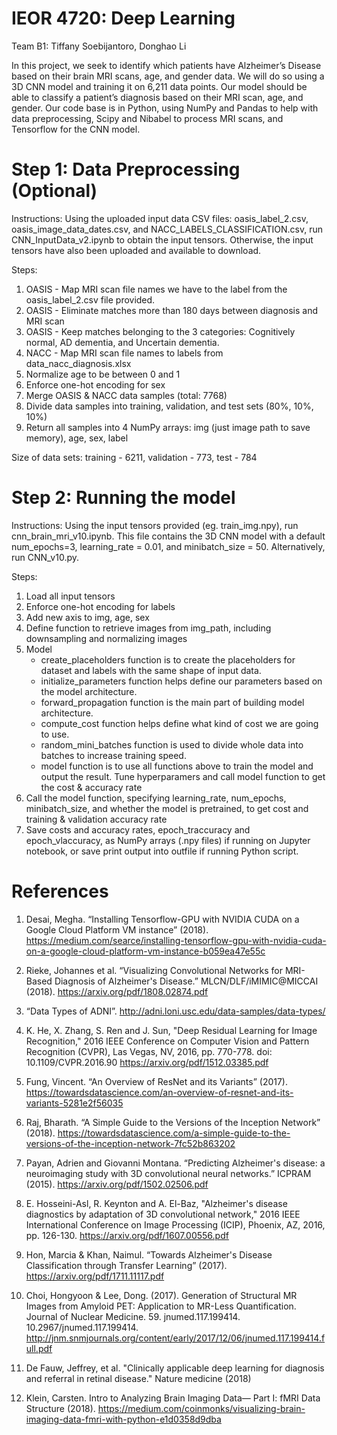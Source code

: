 # IEOR 4720: Deep Learning
Team B1: Tiffany Soebijantoro, Donghao Li

In this project, we seek to identify which patients have Alzheimer’s Disease based on their brain MRI scans, age, and gender data. We will do so using a 3D CNN model and training it on 6,211 data points. Our model should be able to classify a patient’s diagnosis based on their MRI scan, age, and gender. Our code base is in Python, using NumPy and Pandas to help with data preprocessing, Scipy and Nibabel to process MRI scans, and Tensorflow for the CNN model.


# Step 1: Data Preprocessing (Optional)
Instructions:
Using the uploaded input data CSV files: oasis_label_2.csv, oasis_image_data_dates.csv, and NACC_LABELS_CLASSIFICATION.csv, run CNN_InputData_v2.ipynb to obtain the input tensors. Otherwise, the input tensors have also been uploaded and available to download.

Steps:
1. OASIS - Map MRI scan file names we have to the label from the oasis_label_2.csv file provided.
2. OASIS - Eliminate matches more than 180 days between diagnosis and MRI scan
3. OASIS - Keep matches belonging to the 3 categories: Cognitively normal, AD dementia, and Uncertain dementia.
4. NACC - Map MRI scan file names to labels from data_nacc_diagnosis.xlsx
5. Normalize age to be between 0 and 1
6. Enforce one-hot encoding for sex
7. Merge OASIS & NACC data samples (total: 7768)
8. Divide data samples into training, validation, and test sets (80%, 10%, 10%)
9. Return all samples into 4 NumPy arrays: img (just image path to save memory), age, sex, label

Size of data sets: training - 6211, validation - 773, test - 784

# Step 2: Running the model
Instructions:
Using the input tensors provided (eg. train_img.npy), run cnn_brain_mri_v10.ipynb. This file contains the 3D CNN model with a default num_epochs=3, learning_rate = 0.01, and minibatch_size = 50. Alternatively, run CNN_v10.py.

Steps:
1. Load all input tensors
2. Enforce one-hot encoding for labels
3. Add new axis to img, age, sex
4. Define function to retrieve images from img_path, including downsampling and normalizing images
5. Model
    *  create_placeholders function is to create the placeholders for dataset and labels with the same shape of input data.
    *  initialize_parameters function helps define our parameters based on the model architecture.
    *  forward_propagation function is the main part of building model architecture.
    *  compute_cost function helps define what kind of cost we are going to use.
    *  random_mini_batches function is used to divide whole data into batches to increase training speed.
    *  model function is to use all functions above to train the model and output the result. Tune hyperparamers and call model function to get the cost & accuracy rate 
6. Call the model function, specifying learning_rate, num_epochs, minibatch_size, and whether the model is pretrained, to get cost and training & validation accuracy rate
7. Save costs and accuracy rates, epoch_traccuracy and epoch_vlaccuracy, as NumPy arrays (.npy files) if running on Jupyter notebook, or save print output into outfile if running Python script.




# References

1. Desai, Megha. “Installing Tensorflow-GPU with NVIDIA CUDA on a Google Cloud Platform VM instance” (2018).
https://medium.com/searce/installing-tensorflow-gpu-with-nvidia-cuda-on-a-google-cloud-platform-vm-instance-b059ea47e55c

2. Rieke, Johannes et al. “Visualizing Convolutional Networks for MRI-Based Diagnosis of Alzheimer's Disease.” MLCN/DLF/iMIMIC@MICCAI (2018). https://arxiv.org/pdf/1808.02874.pdf

3. “Data Types of ADNI”.
http://adni.loni.usc.edu/data-samples/data-types/

4. K. He, X. Zhang, S. Ren and J. Sun, "Deep Residual Learning for Image Recognition," 2016 IEEE Conference on Computer Vision and Pattern Recognition (CVPR), Las Vegas, NV, 2016, pp. 770-778. doi: 10.1109/CVPR.2016.90
https://arxiv.org/pdf/1512.03385.pdf

5. Fung, Vincent. “An Overview of ResNet and its Variants” (2017). https://towardsdatascience.com/an-overview-of-resnet-and-its-variants-5281e2f56035

6. Raj, Bharath. “A Simple Guide to the Versions of the Inception Network”  (2018). https://towardsdatascience.com/a-simple-guide-to-the-versions-of-the-inception-network-7fc52b863202

7. Payan, Adrien and Giovanni Montana. “Predicting Alzheimer's disease: a neuroimaging study with 3D convolutional neural networks.” ICPRAM (2015). https://arxiv.org/pdf/1502.02506.pdf

8. E. Hosseini-Asl, R. Keynton and A. El-Baz, "Alzheimer's disease diagnostics by adaptation of 3D convolutional network," 2016 IEEE International Conference on Image Processing (ICIP), Phoenix, AZ, 2016, pp. 126-130.
https://arxiv.org/pdf/1607.00556.pdf

9. Hon, Marcia & Khan, Naimul. “Towards Alzheimer's Disease Classification through Transfer Learning” (2017).
https://arxiv.org/pdf/1711.11117.pdf

10. Choi, Hongyoon & Lee, Dong. (2017). Generation of Structural MR Images from Amyloid PET: Application to MR-Less Quantification. Journal of Nuclear Medicine. 59. jnumed.117.199414. 10.2967/jnumed.117.199414. http://jnm.snmjournals.org/content/early/2017/12/06/jnumed.117.199414.full.pdf

11. De Fauw, Jeffrey, et al. "Clinically applicable deep learning for diagnosis and referral in retinal disease." Nature medicine (2018)

12. Klein, Carsten. Intro to Analyzing Brain Imaging Data— Part I: fMRI Data Structure (2018).
https://medium.com/coinmonks/visualizing-brain-imaging-data-fmri-with-python-e1d0358d9dba
